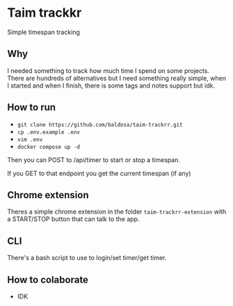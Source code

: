 # Taim trackkr

Simple timespan tracking

## Why

I needed something to track how much time I spend on some projects. There are hundreds of alternatives but I need something really simple, when I started and when I finish, there is some tags and notes support but idk.

## How to run

- `git clone https://github.com/baldosa/taim-trackrr.git`
- `cp .env.example .env`
- `vim .env`
- `docker compose up -d`

Then you can POST to /api/timer to start or stop a timespan.

If you GET to that endpoint you get the current timespan (if any)

## Chrome extension

Theres a simple chrome extension in the folder `taim-trackrr-extension` with a START/STOP button that can talk to the app.

## CLI

There's a bash script to use to login/set timer/get timer.

## How to colaborate

- IDK
